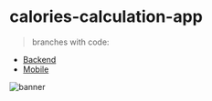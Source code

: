 # calories-calculation-app

> branches with code:

-  [Backend](https://github.com/evyz/calories-calculation-app/tree/backend)
-  [Mobile](https://github.com/evyz/calories-calculation-app/tree/mobile)

![banner](https://user-images.githubusercontent.com/73714921/147475694-ea833ba1-8234-40cf-8cd0-24763be0da6c.jpg)
